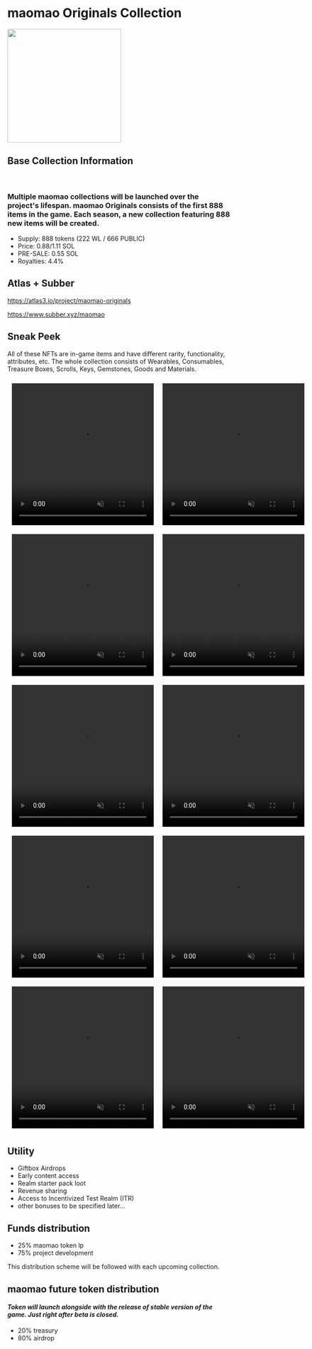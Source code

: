 # maomao Originals Collection
<img src="\assets\images\icons\vibeIcon.png" width="256" height="256">

## Base Collection Information
<br>

### Multiple maomao collections will be launched over the project's lifespan. maomao Originals consists of the first 888 items in the game. Each season, a new collection featuring 888 new items will be created.

<ul>
<li>Supply: 888 tokens (222 WL / 666 PUBLIC)</li>
<li>Price: 0.88/1.11 SOL</li>
<li>PRE-SALE: 0.55 SOL</li>
<li>Royalties: 4.4%</li>
</ul>

## Atlas + Subber
https://atlas3.io/project/maomao-originals

https://www.subber.xyz/maomao


## Sneak Peek

All of these NFTs are in-game items and have different rarity, functionality, attributes, etc. The whole collection
consists of Wearables, Consumables, Treasure Boxes, Scrolls, Keys, Gemstones, Goods and Materials.

<div style="display: flex;">
	<video width="320" height="320" controls autoplay muted loop style="margin: 10px">
		<source src="\assets\videos\HellRaimentsV2.mp4" type="video/mp4">
		Your browser does not support the video tag.
	</video>
	<video width="320" height="320" controls autoplay muted loop style="margin: 10px">
		<source src="\assets\videos\FrostbloomEmbraceV2.mp4" type="video/mp4">
		Your browser does not support the video tag.
	</video>
</div>
<div style="display: flex;">
	<video width="320" height="320" controls autoplay muted loop style="margin: 10px">
		<source src="\assets\videos\080.mp4" type="video/mp4">
		Your browser does not support the video tag.
	</video>
	<video width="320" height="320" controls autoplay muted loop style="margin: 10px">
		<source src="\assets\videos\085.mp4" type="video/mp4">
		Your browser does not support the video tag.
	</video>
</div>
<div style="display: flex;">
	<video width="320" height="320" controls autoplay muted loop style="margin: 10px">
		<source src="\assets\videos\190.mp4" type="video/mp4">
		Your browser does not support the video tag.
	</video>
	<video width="320" height="320" controls autoplay muted loop style="margin: 10px">
		<source src="\assets\videos\195.mp4" type="video/mp4">
		Your browser does not support the video tag.
	</video>
</div>
<div style="display: flex;">
	<video width="320" height="320" controls autoplay muted loop style="margin: 10px">
		<source src="\assets\videos\143.mp4" type="video/mp4">
		Your browser does not support the video tag.
	</video>
	<video width="320" height="320" controls autoplay muted loop style="margin: 10px">
		<source src="\assets\videos\181.mp4" type="video/mp4">
		Your browser does not support the video tag.
	</video>
</div>
<div style="display: flex;">
	<video width="320" height="320" controls autoplay muted loop style="margin: 10px">
		<source src="\assets\videos\394.mp4" type="video/mp4">
		Your browser does not support the video tag.
	</video>
	<video width="320" height="320" controls autoplay muted loop style="margin: 10px">
		<source src="\assets\videos\533.mp4" type="video/mp4">
		Your browser does not support the video tag.
	</video>
</div>

## Utility
<ul>
<li>Giftbox Airdrops</li>
<li>Early content access</li>
<li>Realm starter pack loot</li>
<li>Revenue sharing</li>
<li>Access to Incentivized Test Realm (ITR)</li>
<li>other bonuses to be specified later...</li>
</ul>

## Funds distribution
<ul>
<li>25% maomao token lp</li>
<li>75% project development</li>
</ul>

This distribution scheme will be followed with each upcoming collection.

## maomao future token distribution
#### <em>Token will launch alongside with the release of stable version of the game. Just right after beta is closed.</em>
<ul>
<li>20% treasury</li>
<li>80% airdrop</li>
</ul>